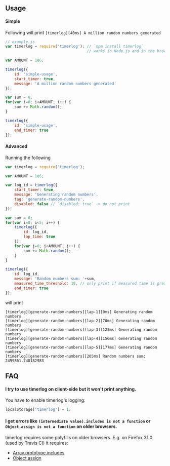 ## Usage

#### Simple

Following will print `[timerlog][40ms] A million random numbers generated`

```js
// example.js
var timerlog = require('timerlog'); // `npm install timerlog`
                                    // works in Node.js and in the browser

var AMOUNT = 1e6;

timerlog({
    id: 'simple-usage',
    start_timer: true,
    message: 'A million random numbers generated'
});

var sum = 0;
for(var i=0; i<AMOUNT; i++) {
    sum += Math.random();
}

timerlog({
    id: 'simple-usage',
    end_timer: true
});
```



#### Advanced

Running the following
```js
var timerlog = require('timerlog');

var AMOUNT = 1e6;

var log_id = timerlog({
    start_timer: true,
    message: 'Generating random numbers',
    tag: 'generate-random-numbers',
    disabled: false // `disabled: true` -> do not print
});

var sum = 0;
for(var i=0; i<5; i++) {
    timerlog({
        id: log_id,
        lap_time: true
    });
    for(var j=0; j<AMOUNT; j++) {
        sum += Math.random();
    }
}

timerlog({
    id: log_id,
    message: 'Random numbers sum: '+sum,
    measured_time_threshold: 10, // only print if measured time is greater than 10ms
    end_timer: true
});
```

will print

```
[timerlog][generate-random-numbers][lap-1][0ms] Generating random numbers
[timerlog][generate-random-numbers][lap-2][70ms] Generating random numbers
[timerlog][generate-random-numbers][lap-3][123ms] Generating random numbers
[timerlog][generate-random-numbers][lap-4][156ms] Generating random numbers
[timerlog][generate-random-numbers][lap-5][177ms] Generating random numbers
[timerlog][generate-random-numbers][205ms] Random numbers sum: 2499861.740182983
```

## FAQ

#### I try to use timerlog on client-side but it won't print anything.

You have to enable timerlog's logging:

```js
localStorage['timerlog'] = 1;
```

#### I get errors like `(intermediate value).includes is not a function` or `Object.assign is not a function` on older browsers.

timerlog requires some polyfills on older browsers. E.g. on Firefox 31.0 (used by Travis CI) it
requires:

* [Array.prototype.includes](https://developer.mozilla.org/en-US/docs/Web/JavaScript/Reference/Global_Objects/Array/includes#Polyfill)
* [Object.assign](https://developer.mozilla.org/en-US/docs/Web/JavaScript/Reference/Global_Objects/Object/assign#Polyfill)
